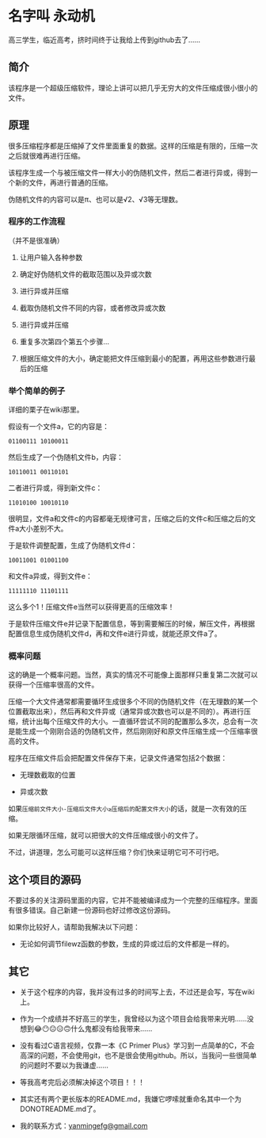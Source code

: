 # 名字叫 永动机

高三学生，临近高考，挤时间终于让我给上传到github去了……

## 简介

该程序是一个超级压缩软件，理论上讲可以把几乎无穷大的文件压缩成很小很小的文件。

## 原理

很多压缩程序都是压缩掉了文件里面重复的数据。这样的压缩是有限的，压缩一次之后就很难再进行压缩。

该程序生成一个与被压缩文件一样大小的伪随机文件，然后二者进行异或，得到一个新的文件，再进行普通的压缩。

伪随机文件的内容可以是π、也可以是√2、√3等无理数。

### 程序的工作流程

（并不是很准确）

1. 让用户输入各种参数

2. 确定好伪随机文件的截取范围以及异或次数

3. 进行异或并压缩

4. 截取伪随机文件不同的内容，或者修改异或次数

5. 进行异或并压缩

6. 重复多次第四个第五个步骤…

7. 根据压缩文件的大小，确定能把文件压缩到最小的配置，再用这些参数进行最后的压缩

### 举个简单的例子

详细的栗子在wiki那里。

假设有一个文件a，它的内容是：

`01100111 10100011`

然后生成了一个伪随机文件b，内容：

`10110011 00110101`

二者进行异或，得到新文件c：

`11010100 10010110`

很明显，文件a和文件c的内容都毫无规律可言，压缩之后的文件c和压缩之后的文件a大小差别不大。

于是软件调整配置，生成了伪随机文件d：

`10011001 01001100`

和文件a异或，得到文件e：

`11111110 11101111`

这么多个1！压缩文件e当然可以获得更高的压缩效率！

于是软件压缩文件e并记录下配置信息，等到需要解压的时候，解压文件，再根据配置信息生成伪随机文件d，再和文件e进行异或，就能还原文件a了。

### 概率问题

这的确是一个概率问题。当然，真实的情况不可能像上面那样只重复第二次就可以获得一个压缩率很高的文件。

压缩一个大文件通常都需要循环生成很多个不同的伪随机文件（在无理数的某一个位置截取出来），然后再和文件异或（通常异或次数也可以是不同的）。再进行压缩，统计出每个压缩文件的大小。一直循环尝试不同的配置那么多次，总会有一次是能生成一个刚刚合适的伪随机文件，然后刚刚好和原文件压缩生成一个压缩率很高的文件。

程序在压缩文件后会把配置文件保存下来，记录文件通常包括2个数据：

* 无理数截取的位置

* 异或次数

如果`压缩前文件大小-压缩后文件大小≥压缩后的配置文件大小`的话，就是一次有效的压缩。

如果无限循环压缩，就可以把很大的文件压缩成很小的文件了。

不过，讲道理，怎么可能可以这样压缩？你们快来证明它可不可行吧。

## 这个项目的源码

不要过多的关注源码里面的内容，它并不能被编译成为一个完整的压缩程序。里面有很多错误。自己新建一份源码也好过修改这份源码。

如果你比较好人，请帮助我解决以下问题：

* 无论如何调节filewz函数的参数，生成的异或过后的文件都是一样的。

## 其它

* 关于这个程序的内容，我并没有过多的时间写上去，不过还是会写，写在wiki上。

* 作为一个成绩并不好高三的学生，我曾经以为这个项目会给我带来光明……没想到😂😶😐😑🙃什么鬼都没有给我带来……

* 没有看过C语言视频，仅靠一本《C Primer Plus》学习到一点简单的C，不会高深的问题，不会使用git，也不是很会使用github。所以，当我问一些很简单的问题时不要以为我谦虚……

* 等我高考完后必须解决掉这个项目！！！

* 其实还有两个更长版本的README.md，我嫌它啰嗦就重命名其中一个为DONOTREADME.md了。

* 我的联系方式：yanmingefg@gmail.com
